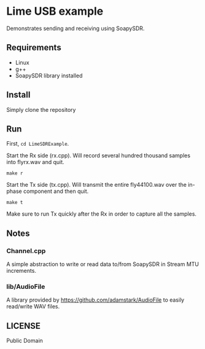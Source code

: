 # Lime USB example

Demonstrates sending and receiving using SoapySDR.

## Requirements

- Linux
- g++
- SoapySDR library installed

## Install

Simply clone the repository

## Run

First, `cd LimeSDRExample`.

Start the Rx side (rx.cpp). Will record several hundred thousand samples into flyrx.wav and quit.

```
make r
```

Start the Tx side (tx.cpp). Will transmit the entire fly44100.wav over the in-phase component and then quit.

```
make t
```

Make sure to run Tx quickly after the Rx in order to capture all the samples.

## Notes

### Channel.cpp

A simple abstraction to write or read data to/from SoapySDR in Stream MTU increments.

### lib/AudioFile

A library provided by https://github.com/adamstark/AudioFile to easily read/write WAV files.

## LICENSE

Public Domain
